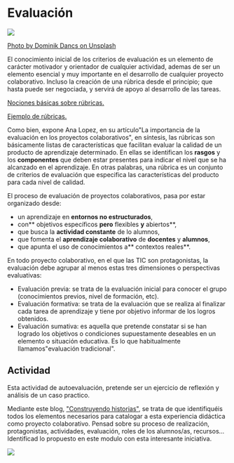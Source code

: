 # Evaluación

![](https://images.unsplash.com/photo-1531763852282-5387de73edf6?ixlib=rb-1.2.1&ixid=eyJhcHBfaWQiOjEyMDd9&auto=format&fit=crop&w=1050&q=80)

[Photo by Dominik Dancs on Unsplash](https://unsplash.com/@dodancs?utm_source=unsplash&utm_medium=referral&utm_content=creditCopyText)

El conocimiento inicial de los criterios de evaluación es un elemento de carácter motivador y orientador de cualquier actividad, ademas de ser un elemento esencial y muy importante en el desarrollo de cualquier proyecto colaborativo. Incluso la creación de una rúbrica desde el principio; que hasta puede ser negociada, y servirá de apoyo al desarrollo de las tareas.

[Nociones básicas sobre rúbricas.](http://ticteando.org/rubricas-que-son-como-se-disenan-y-herramientas-tic-para-su-elaboracion/#.XLgjtugzY2w)

[Ejemplo de rúbricas.](http://www.educaragon.org/FILES/RUBRICA.pdf)

Como bien, expone Ana Lopez, en su artículo"La importancia de la evaluación en los proyectos colaborativos", en síntesis, las rúbricas son básicamente listas de características que facilitan evaluar la calidad de un producto de aprendizaje determinado. En ellas se identifican los **rasgos** y los **componentes** que deben estar presentes para indicar el nivel que se ha alcanzado en el aprendizaje. En otras palabras, una rúbrica es un conjunto de criterios de evaluación que especifica las características del producto para cada nivel de calidad.

El proceso de evaluación de proyectos colaborativos, pasa por estar organizado desde:

* un aprendizaje en **entornos no estructurados**,
* con** objetivos específicos **pero** flexibles **y** abiertos**,
* que busca la **actividad constante** de lo alumnos,
* que fomenta el **aprendizaje colaborativo** de **docentes** y **alumnos**,
* que apunta el uso de conocimientos a** contextos reales**.

En todo proyecto colaborativo, en el que las TIC son protagonistas, la evaluación debe agrupar al menos estas tres dimensiones o perspectivas evaluativas:

* Evaluación previa: se trata de la evaluación inicial para conocer el grupo \(conocimientos previos, nivel de formación, etc\).
* Evaluación formativa: se trata de la evaluación que se realiza al finalizar cada tarea de aprendizaje y tiene por objetivo informar de los logros obtenidos.
* Evaluación sumativa: es aquella que pretende constatar si se han logrado los objetivos o condiciones supuestamente deseables en un elemento o situación educativa. Es lo que habitualmente llamamos"evaluación tradicional".

## Actividad

Esta actividad de autoevaluación, pretende ser un ejercicio de reflexión y análisis de un caso practico.

Mediante este blog, ["Construyendo historias"](http://proyectoconstruyendohistorias.blogspot.com.es/), se trata de que identifiquéis todos los elementos necesarios para catalogar a esta experiencia didáctica como proyecto colaborativo. Pensad sobre su proceso de realización, protagonistas, actividades, evaluación, roles de los alumnos/as, recursos…Identificad lo propuesto en este modulo con esta interesante iniciativa.  

![](https://catedu.gitbooks.io/aprendizaje-colaborativo-con-blog/content/img/201103BlogProyectoConstruyendoHistorias.JPG)

